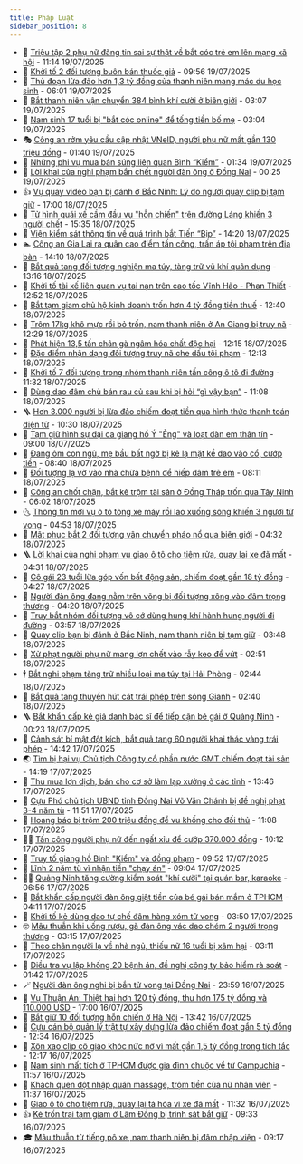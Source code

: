 ```yaml
---
title: Pháp Luật
sidebar_position: 8
---
```


<!-- dantri-phap-luat:START -->
- 🌊 [Triệu tập 2 phụ nữ đăng tin sai sự thật về bắt cóc trẻ em lên mạng xã hội](https://dantri.com.vn/phap-luat/trieu-tap-2-phu-nu-dang-tin-sai-su-that-ve-bat-coc-tre-em-len-mang-xa-hoi-20250719175808847.htm) - 11:14 19/07/2025
- 🐲 [Khởi tố 2 đối tượng buôn bán thuốc giả](https://dantri.com.vn/phap-luat/khoi-to-2-doi-tuong-buon-ban-thuoc-gia-20250719163043197.htm) - 09:56 19/07/2025
- 🌁 [Thủ đoạn lừa đảo hơn 1,3 tỷ đồng của thanh niên mang mác du học sinh](https://dantri.com.vn/phap-luat/thu-doan-lua-dao-hon-13-ty-dong-cua-thanh-nien-mang-mac-du-hoc-sinh-20250719102615096.htm) - 06:01 19/07/2025
- 🎃 [Bắt thanh niên vận chuyển 384 bình khí cười ở biên giới](https://dantri.com.vn/phap-luat/bat-thanh-nien-van-chuyen-384-binh-khi-cuoi-o-bien-gioi-20250719095633269.htm) - 03:07 19/07/2025
- 🦅 [Nam sinh 17 tuổi bị &quot;bắt cóc online&quot; để tống tiền bố mẹ](https://dantri.com.vn/phap-luat/nam-sinh-17-tuoi-bi-bat-coc-online-de-tong-tien-bo-me-20250719094258134.htm) - 03:04 19/07/2025
- 🎭 [Công an rởm yêu cầu cập nhật VNeID, người phụ nữ mất gần 130 triệu đồng](https://dantri.com.vn/phap-luat/cong-an-rom-yeu-cau-cap-nhat-vneid-nguoi-phu-nu-mat-gan-130-trieu-dong-20250718223608817.htm) - 01:40 19/07/2025
- 🤗 [Những phi vụ mua bán súng liên quan Bình “Kiểm”](https://dantri.com.vn/phap-luat/nhung-phi-vu-mua-ban-sung-lien-quan-binh-kiem-20250719072103611.htm) - 01:34 19/07/2025
- 🚀 [Lời khai của nghi phạm bắn chết người đàn ông ở Đồng Nai](https://dantri.com.vn/phap-luat/loi-khai-cua-nghi-pham-ban-chet-nguoi-dan-ong-o-dong-nai-20250717203612666.htm) - 00:25 19/07/2025
- 👍 [Vụ quay video bạn bị đánh ở Bắc Ninh: Lý do người quay clip bị tạm giữ](https://dantri.com.vn/phap-luat/vu-quay-video-ban-bi-danh-o-bac-ninh-ly-do-nguoi-quay-clip-bi-tam-giu-20250718223213999.htm) - 17:00 18/07/2025
- 🧐 [Tử hình quái xế cầm đầu vụ &quot;hỗn chiến&quot; trên đường Láng khiến 3 người chết](https://dantri.com.vn/phap-luat/tu-hinh-quai-xe-cam-dau-vu-hon-chien-tren-duong-lang-khien-3-nguoi-chet-20250718222942428.htm) - 15:35 18/07/2025
- 🫶 [Viện kiểm sát thông tin về quá trình bắt Tiến “Bịp”](https://dantri.com.vn/phap-luat/vien-kiem-sat-thong-tin-ve-qua-trinh-bat-tien-bip-20250718211332422.htm) - 14:20 18/07/2025
- 🏊 [Công an Gia Lai ra quân cao điểm tấn công, trấn áp tội phạm trên địa bàn](https://dantri.com.vn/phap-luat/cong-an-gia-lai-ra-quan-cao-diem-tan-cong-tran-ap-toi-pham-tren-dia-ban-20250718202222929.htm) - 14:10 18/07/2025
- 🌋 [Bắt quả tang đối tượng nghiện ma túy, tàng trữ vũ khí quân dụng](https://dantri.com.vn/phap-luat/bat-qua-tang-doi-tuong-nghien-ma-tuy-tang-tru-vu-khi-quan-dung-20250718195613797.htm) - 13:16 18/07/2025
- 👹 [Khởi tố tài xế liên quan vụ tai nạn trên cao tốc Vĩnh Hảo - Phan Thiết](https://dantri.com.vn/phap-luat/khoi-to-tai-xe-lien-quan-vu-tai-nan-tren-cao-toc-vinh-hao-phan-thiet-20250718194128175.htm) - 12:52 18/07/2025
- 🫣 [Bắt tạm giam chủ hộ kinh doanh trốn hơn 4 tỷ đồng tiền thuế](https://dantri.com.vn/phap-luat/bat-tam-giam-chu-ho-kinh-doanh-tron-hon-4-ty-dong-tien-thue-20250718193432791.htm) - 12:40 18/07/2025
- 🎃 [Trộm 17kg khô mực rồi bỏ trốn, nam thanh niên ở An Giang bị truy nã](https://dantri.com.vn/phap-luat/trom-17kg-kho-muc-roi-bo-tron-nam-thanh-nien-o-an-giang-bi-truy-na-20250718191830868.htm) - 12:29 18/07/2025
- 🌝 [Phát hiện 13,5 tấn chân gà ngâm hóa chất độc hại](https://dantri.com.vn/phap-luat/phat-hien-135-tan-chan-ga-ngam-hoa-chat-doc-hai-20250718184737386.htm) - 12:15 18/07/2025
- 🚀 [Đặc điểm nhận dạng đối tượng truy nã che dấu tội phạm](https://dantri.com.vn/phap-luat/dac-diem-nhan-dang-doi-tuong-truy-na-che-dau-toi-pham-20250718183701476.htm) - 12:13 18/07/2025
- 🥷 [Khởi tố 7 đối tượng trong nhóm thanh niên tấn công ô tô đi đường](https://dantri.com.vn/phap-luat/khoi-to-7-doi-tuong-trong-nhom-thanh-nien-tan-cong-o-to-di-duong-20250718182552492.htm) - 11:32 18/07/2025
- 👺 [Dùng dao đâm chủ bán rau củ sau khi bị hỏi “gì vậy bạn”](https://dantri.com.vn/phap-luat/dung-dao-dam-chu-ban-rau-cu-sau-khi-bi-hoi-gi-vay-ban-20250718175158131.htm) - 11:08 18/07/2025
- 🪜 [Hơn 3.000 người bị lừa đảo chiếm đoạt tiền qua hình thức thanh toán điện tử](https://dantri.com.vn/phap-luat/hon-3000-nguoi-bi-lua-dao-chiem-doat-tien-qua-hinh-thuc-thanh-toan-dien-tu-20250718171330502.htm) - 10:30 18/07/2025
- 🦄 [Tạm giữ hình sự đại ca giang hồ Ý &quot;Ẻng&quot; và loạt đàn em thân tín](https://dantri.com.vn/phap-luat/tam-giu-hinh-su-dai-ca-giang-ho-y-eng-va-loat-dan-em-than-tin-20250718154641041.htm) - 09:00 18/07/2025
- 🦍 [Đang ôm con ngủ, mẹ bầu bất ngờ bị kẻ lạ mặt kề dao vào cổ, cướp tiền](https://dantri.com.vn/phap-luat/dang-om-con-ngu-me-bau-bat-ngo-bi-ke-la-mat-ke-dao-vao-co-cuop-tien-20250718150530770.htm) - 08:40 18/07/2025
- 🌁 [Đối tượng lạ vờ vào nhà chữa bệnh để hiếp dâm trẻ em](https://dantri.com.vn/phap-luat/doi-tuong-la-vo-vao-nha-chua-benh-de-hiep-dam-tre-em-20250718145608815.htm) - 08:11 18/07/2025
- 💯 [Công an chốt chặn, bắt kẻ trộm tài sản ở Đồng Tháp trốn qua Tây Ninh](https://dantri.com.vn/phap-luat/cong-an-chot-chan-bat-ke-trom-tai-san-o-dong-thap-tron-qua-tay-ninh-20250718125549471.htm) - 06:02 18/07/2025
- 🌜 [Thông tin mới vụ ô tô tông xe máy rồi lao xuống sông khiến 3 người tử vong](https://dantri.com.vn/phap-luat/thong-tin-moi-vu-o-to-tong-xe-may-roi-lao-xuong-song-khien-3-nguoi-tu-vong-20250718114411257.htm) - 04:53 18/07/2025
- 👹 [Mật phục bắt 2 đối tượng vận chuyển pháo nổ qua biên giới](https://dantri.com.vn/phap-luat/mat-phuc-bat-2-doi-tuong-van-chuyen-phao-no-qua-bien-gioi-20250718105144600.htm) - 04:32 18/07/2025
- 🪜 [Lời khai của nghi phạm vụ giao ô tô cho tiệm rửa, quay lại xe đã mất](https://dantri.com.vn/phap-luat/loi-khai-cua-nghi-pham-vu-giao-o-to-cho-tiem-rua-quay-lai-xe-da-mat-20250718111912993.htm) - 04:31 18/07/2025
- 🦩 [Cô gái 23 tuổi lừa góp vốn bất động sản, chiếm đoạt gần 18 tỷ đồng](https://dantri.com.vn/phap-luat/co-gai-23-tuoi-lua-gop-von-bat-dong-san-chiem-doat-gan-18-ty-dong-20250718110833063.htm) - 04:27 18/07/2025
- 💂 [Người đàn ông đang nằm trên võng bị đối tượng xông vào đâm trọng thương](https://dantri.com.vn/phap-luat/nguoi-dan-ong-dang-nam-tren-vong-bi-doi-tuong-xong-vao-dam-trong-thuong-20250718102806014.htm) - 04:20 18/07/2025
- 💃 [Truy bắt nhóm đối tượng vô cớ dùng hung khí hành hung người đi đường](https://dantri.com.vn/phap-luat/truy-bat-nhom-doi-tuong-vo-co-dung-hung-khi-hanh-hung-nguoi-di-duong-20250718094728824.htm) - 03:57 18/07/2025
- 🧐 [Quay clip bạn bị đánh ở Bắc Ninh, nam thanh niên bị tạm giữ](https://dantri.com.vn/phap-luat/quay-clip-ban-bi-danh-o-bac-ninh-nam-thanh-nien-bi-tam-giu-20250718104430101.htm) - 03:48 18/07/2025
- 🤗 [Xử phạt người phụ nữ mang lợn chết vào rẫy keo để vứt](https://dantri.com.vn/phap-luat/xu-phat-nguoi-phu-nu-mang-lon-chet-vao-ray-keo-de-vut-20250718093631574.htm) - 02:51 18/07/2025
- 🕴 [Bắt nghi phạm tàng trữ nhiều loại ma túy tại Hải Phòng](https://dantri.com.vn/phap-luat/bat-nghi-pham-tang-tru-nhieu-loai-ma-tuy-tai-hai-phong-20250718093031342.htm) - 02:44 18/07/2025
- 🐎 [Bắt quả tang thuyền hút cát trái phép trên sông Gianh](https://dantri.com.vn/phap-luat/bat-qua-tang-thuyen-hut-cat-trai-phep-tren-song-gianh-20250718093402256.htm) - 02:40 18/07/2025
- 🪜 [Bắt khẩn cấp kẻ giả danh bác sĩ để tiếp cận bé gái ở Quảng Ninh](https://dantri.com.vn/phap-luat/bat-khan-cap-ke-gia-danh-bac-si-de-tiep-can-be-gai-o-quang-ninh-20250718071940937.htm) - 00:23 18/07/2025
- 🤭 [Cảnh sát bí mật đột kích, bắt quả tang 60 người khai thác vàng trái phép](https://dantri.com.vn/phap-luat/canh-sat-bi-mat-dot-kich-bat-qua-tang-60-nguoi-khai-thac-vang-trai-phep-20250717213158145.htm) - 14:42 17/07/2025
- 🌏 [Tìm bị hại vụ Chủ tịch Công ty cổ phần nước GMT chiếm đoạt tài sản](https://dantri.com.vn/phap-luat/tim-bi-hai-vu-chu-tich-cong-ty-co-phan-nuoc-gmt-chiem-doat-tai-san-20250717211424046.htm) - 14:19 17/07/2025
- 🎃 [Thu mua lợn dịch, bán cho cơ sở làm lạp xưởng ở các tỉnh](https://dantri.com.vn/phap-luat/thu-mua-lon-dich-ban-cho-co-so-lam-lap-xuong-o-cac-tinh-20250717201047051.htm) - 13:46 17/07/2025
- 🗽 [Cựu Phó chủ tịch UBND tỉnh Đồng Nai Võ Văn Chánh bị đề nghị phạt 3-4 năm tù](https://dantri.com.vn/phap-luat/cuu-pho-chu-tich-ubnd-tinh-dong-nai-vo-van-chanh-bi-de-nghi-phat-3-4-nam-tu-20250717182540176.htm) - 11:51 17/07/2025
- 🌁 [Hoang báo bị trộm 200 triệu đồng để vu khống cho đối thủ](https://dantri.com.vn/phap-luat/hoang-bao-bi-trom-200-trieu-dong-de-vu-khong-cho-doi-thu-20250717172300437.htm) - 11:08 17/07/2025
- 🧑‍💻 [Tấn công người phụ nữ đến ngất xỉu để cướp 370.000 đồng](https://dantri.com.vn/phap-luat/tan-cong-nguoi-phu-nu-den-ngat-xiu-de-cuop-370000-dong-20250717162954456.htm) - 10:12 17/07/2025
- 🌮 [Truy tố giang hồ Bình &quot;Kiểm&quot; và đồng phạm](https://dantri.com.vn/phap-luat/truy-to-giang-ho-binh-kiem-va-dong-pham-20250717160622065.htm) - 09:52 17/07/2025
- 🤗 [Lĩnh 2 năm tù vì nhận tiền &quot;chạy án&quot;](https://dantri.com.vn/phap-luat/linh-2-nam-tu-vi-nhan-tien-chay-an-20250717135426256.htm) - 09:04 17/07/2025
- 👨‍🏫 [Quảng Ninh tăng cường kiểm soát &quot;khí cười&quot; tại quán bar, karaoke](https://dantri.com.vn/phap-luat/quang-ninh-tang-cuong-kiem-soat-khi-cuoi-tai-quan-bar-karaoke-20250717135147223.htm) - 06:56 17/07/2025
- 🎉 [Bắt khẩn cấp người đàn ông giật tiền của bé gái bán mắm ở TPHCM](https://dantri.com.vn/phap-luat/bat-khan-cap-nguoi-dan-ong-giat-tien-cua-be-gai-ban-mam-o-tphcm-20250717110021021.htm) - 04:11 17/07/2025
- 🤗 [Khởi tố kẻ dùng dao tự chế đâm hàng xóm tử vong](https://dantri.com.vn/phap-luat/khoi-to-ke-dung-dao-tu-che-dam-hang-xom-tu-vong-20250717102803039.htm) - 03:50 17/07/2025
- 🤓 [Mâu thuẫn khi uống rượu, gã đàn ông vác dao chém 2 người trọng thương](https://dantri.com.vn/phap-luat/mau-thuan-khi-uong-ruou-ga-dan-ong-vac-dao-chem-2-nguoi-trong-thuong-20250717092135039.htm) - 03:15 17/07/2025
- 👹 [Theo chân người lạ về nhà ngủ, thiếu nữ 16 tuổi bị xâm hại](https://dantri.com.vn/phap-luat/theo-chan-nguoi-la-ve-nha-ngu-thieu-nu-16-tuoi-bi-xam-hai-20250717100147851.htm) - 03:11 17/07/2025
- 🐘 [Điều tra vụ lập khống 20 bệnh án, đề nghị công ty bảo hiểm rà soát](https://dantri.com.vn/phap-luat/dieu-tra-vu-lap-khong-20-benh-an-de-nghi-cong-ty-bao-hiem-ra-soat-20250717083720815.htm) - 01:42 17/07/2025
- 🪄 [Người đàn ông nghi bị bắn tử vong tại Đồng Nai](https://dantri.com.vn/phap-luat/nguoi-dan-ong-nghi-bi-ban-tu-vong-tai-dong-nai-20250717025344654.htm) - 23:59 16/07/2025
- 💄 [Vụ Thuận An: Thiệt hại hơn 120 tỷ đồng, thu hơn 175 tỷ đồng và 110.000 USD](https://dantri.com.vn/phap-luat/vu-thuan-an-thiet-hai-hon-120-ty-dong-thu-hon-175-ty-dong-va-110000-usd-20250716221557109.htm) - 17:00 16/07/2025
- 🐎 [Bắt giữ 10 đối tượng hỗn chiến ở Hà Nội](https://dantri.com.vn/phap-luat/bat-giu-10-doi-tuong-hon-chien-o-ha-noi-20250716202649792.htm) - 13:42 16/07/2025
- 💯 [Cựu cán bộ quản lý trật tự xây dựng lừa đảo chiếm đoạt gần 5 tỷ đồng](https://dantri.com.vn/phap-luat/cuu-can-bo-quan-ly-trat-tu-xay-dung-lua-dao-chiem-doat-gan-5-ty-dong-20250716191732508.htm) - 12:34 16/07/2025
- 💯 [Xôn xao clip cô giáo khóc nức nở vì mất gần 1,5 tỷ đồng trong tích tắc](https://dantri.com.vn/phap-luat/xon-xao-clip-co-giao-khoc-nuc-no-vi-mat-gan-15-ty-dong-trong-tich-tac-20250716173015941.htm) - 12:17 16/07/2025
- 🌈 [Nam sinh mất tích ở TPHCM được gia đình chuộc về từ Campuchia](https://dantri.com.vn/phap-luat/nam-sinh-mat-tich-o-tphcm-duoc-gia-dinh-chuoc-ve-tu-campuchia-20250716183827254.htm) - 11:57 16/07/2025
- 🧠 [Khách quen đột nhập quán massage, trộm tiền của nữ nhân viên](https://dantri.com.vn/phap-luat/khach-quen-dot-nhap-quan-massage-trom-tien-cua-nu-nhan-vien-20250716164959241.htm) - 11:37 16/07/2025
- 🌈 [Giao ô tô cho tiệm rửa, quay lại tá hỏa vì xe đã mất](https://dantri.com.vn/phap-luat/giao-o-to-cho-tiem-rua-quay-lai-ta-hoa-vi-xe-da-mat-20250716181816888.htm) - 11:32 16/07/2025
- 👍 [Kẻ trốn trại tạm giam ở Lâm Đồng bị trinh sát bắt giữ](https://dantri.com.vn/phap-luat/ke-tron-trai-tam-giam-o-lam-dong-bi-trinh-sat-bat-giu-20250716153509250.htm) - 09:33 16/07/2025
- 🎓 [Mâu thuẫn từ tiếng pô xe, nam thanh niên bị đâm nhập viện](https://dantri.com.vn/phap-luat/mau-thuan-tu-tieng-po-xe-nam-thanh-nien-bi-dam-nhap-vien-20250716145847264.htm) - 09:17 16/07/2025<!-- dantri-phap-luat:END -->
